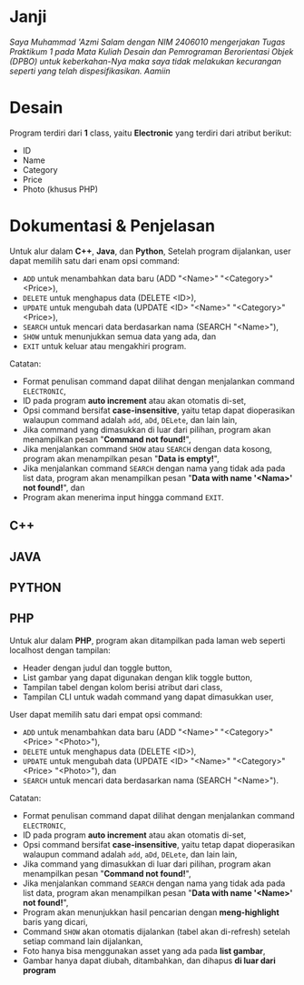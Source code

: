# Janji
_Saya Muhammad 'Azmi Salam dengan NIM 2406010 mengerjakan Tugas Praktikum 1 pada Mata Kuliah Desain dan Pemrograman Berorientasi Objek (DPBO) untuk keberkahan-Nya maka saya tidak melakukan kecurangan seperti yang telah dispesifikasikan. Aamiin_

# Desain
Program terdiri dari __1__ class, yaitu __Electronic__ yang terdiri dari atribut berikut:
- ID
- Name
- Category
- Price
- Photo (khusus PHP)

# Dokumentasi & Penjelasan
Untuk alur dalam __C++__, __Java__, dan __Python__, Setelah program dijalankan, user dapat memilih satu dari enam opsi command:
- `ADD` untuk menambahkan data baru (ADD "\<Name\>" "\<Category\>" \<Price\>),
- `DELETE` untuk menghapus data (DELETE \<ID\>),
- `UPDATE` untuk mengubah data (UPDATE \<ID\> "\<Name\>" "\<Category\>" \<Price\>),
- `SEARCH` untuk mencari data berdasarkan nama (SEARCH "\<Name\>"),
- `SHOW` untuk menunjukkan semua data yang ada, dan
- `EXIT` untuk keluar atau mengakhiri program.

Catatan:
- Format penulisan command dapat dilihat dengan menjalankan command `ELECTRONIC`,
- ID pada program __auto increment__ atau akan otomatis di-set,
- Opsi command bersifat __case-insensitive__, yaitu tetap dapat dioperasikan walaupun command adalah `add`, `aDd`, `DELete`, dan lain lain,
- Jika command yang dimasukkan di luar dari pilihan, program akan menampilkan pesan "__Command not found!__",
- Jika menjalankan command `SHOW` atau `SEARCH` dengan data kosong, program akan menampilkan pesan "__Data is empty!__",
- Jika menjalankan command `SEARCH` dengan nama yang tidak ada pada list data, program akan menampilkan pesan "__Data with name \'\<Nama\>\' not found!__", dan
- Program akan menerima input hingga command `EXIT`.

## C++
<div>
<!--     <img src=".cpp/Screenshots/1.png" style="width: 32%;">
    <img src=".cpp/Screenshots/2.png" style="width: 32%;">
    <img src=".cpp/Screenshots/3.png" style="width: 32%;"> -->
</div>

## JAVA
<div>
<!--     <img src=".java/Screenshots/1.png" style="width: 32%;">
    <img src=".java/Screenshots/2.png" style="width: 32%;">
    <img src=".java/Screenshots/3.png" style="width: 32%;"> -->
</div>

## PYTHON
<div>
<!--     <img src=".py/Screenshots/1.png" style="width: 32%;">
    <img src=".py/Screenshots/2.png" style="width: 32%;">
    <img src=".py/Screenshots/3.png" style="width: 32%;"> -->
</div>

## PHP
Untuk alur dalam __PHP__, program akan ditampilkan pada laman web seperti localhost dengan tampilan:
- Header dengan judul dan toggle button,
- List gambar yang dapat digunakan dengan klik toggle button,
- Tampilan tabel dengan kolom berisi atribut dari class,
- Tampilan CLI untuk wadah command yang dapat dimasukkan user,

User dapat memilih satu dari empat opsi command:
- `ADD` untuk menambahkan data baru (ADD "\<Name\>" "\<Category\>" \<Price\> "\<Photo\>"),
- `DELETE` untuk menghapus data (DELETE \<ID\>),
- `UPDATE` untuk mengubah data (UPDATE \<ID\> "\<Name\>" "\<Category\>" \<Price\> "\<Photo\>"), dan
- `SEARCH` untuk mencari data berdasarkan nama (SEARCH "\<Name\>").

Catatan:
- Format penulisan command dapat dilihat dengan menjalankan command `ELECTRONIC`,
- ID pada program __auto increment__ atau akan otomatis di-set,
- Opsi command bersifat __case-insensitive__, yaitu tetap dapat dioperasikan walaupun command adalah `add`, `aDd`, `DELete`, dan lain lain,
- Jika command yang dimasukkan di luar dari pilihan, program akan menampilkan pesan "__Command not found!__",
- Jika menjalankan command `SEARCH` dengan nama yang tidak ada pada list data, program akan menampilkan pesan "__Data with name \'\<Name\>\' not found!__",
- Program akan menunjukkan hasil pencarian dengan __meng-highlight__ baris yang dicari,
- Command `SHOW` akan otomatis dijalankan (tabel akan di-refresh) setelah setiap command lain dijalankan,
- Foto hanya bisa menggunakan asset yang ada pada __list gambar__,
- Gambar hanya dapat diubah, ditambahkan, dan dihapus __di luar dari program__

